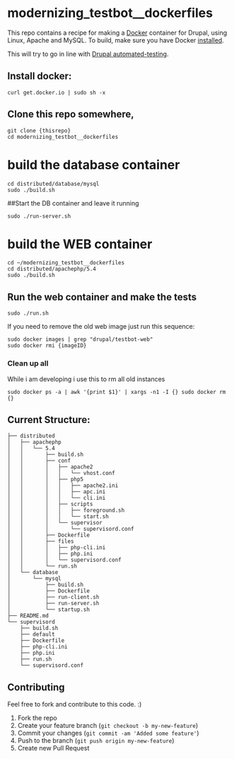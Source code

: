 modernizing_testbot__dockerfiles
================================

This repo contains a recipe for making a [Docker](http://docker.io) container for Drupal, using Linux, Apache and MySQL. 
To build, make sure you have Docker [installed](http://www.docker.io/gettingstarted/).

This will try to go in line with [Drupal automated-testing](https://drupal.org/automated-testing).


## Install docker:
```
curl get.docker.io | sudo sh -x
```

## Clone this repo somewhere, 
```
git clone {thisrepo}
cd modernizing_testbot__dockerfiles
```
# build the database container
```
cd distributed/database/mysql
sudo ./build.sh 
```
##Start the DB container and leave it running
```
sudo ./run-server.sh 
```

# build the WEB container
```
cd ~/modernizing_testbot__dockerfiles
cd distributed/apachephp/5.4
sudo ./build.sh 
```
## Run the web container and make the tests
```
sudo ./run.sh 
```

If you need to remove the old web image just run this sequence:
```
sudo docker images | grep "drupal/testbot-web"
sudo docker rmi {imageID}
```

### Clean up all 
While i am developing i use this to rm all old instances
```
sudo docker ps -a | awk '{print $1}' | xargs -n1 -I {} sudo docker rm {}
``` 

## Current Structure:
```
├── distributed
│   ├── apachephp
│   │   └── 5.4
│   │       ├── build.sh
│   │       ├── conf
│   │       │   ├── apache2
│   │       │   │   └── vhost.conf
│   │       │   ├── php5
│   │       │   │   ├── apache2.ini
│   │       │   │   ├── apc.ini
│   │       │   │   └── cli.ini
│   │       │   ├── scripts
│   │       │   │   ├── foreground.sh
│   │       │   │   └── start.sh
│   │       │   └── supervisor
│   │       │       └── supervisord.conf
│   │       ├── Dockerfile
│   │       ├── files
│   │       │   ├── php-cli.ini
│   │       │   ├── php.ini
│   │       │   └── supervisord.conf
│   │       └── run.sh
│   └── database
│       └── mysql
│           ├── build.sh
│           ├── Dockerfile
│           ├── run-client.sh
│           ├── run-server.sh
│           └── startup.sh
├── README.md
└── supervisord
    ├── build.sh
    ├── default
    ├── Dockerfile
    ├── php-cli.ini
    ├── php.ini
    ├── run.sh
    └── supervisord.conf
```

## Contributing
Feel free to fork and contribute to this code. :)

1. Fork the repo
2. Create your feature branch (`git checkout -b my-new-feature`)
3. Commit your changes (`git commit -am 'Added some feature'`)
4. Push to the branch (`git push origin my-new-feature`)
5. Create new Pull Request

